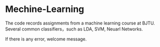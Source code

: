 # Mechine-Learning

The code records assignments from a machine learning course at BJTU.
Several common classifiers，such as LDA, SVM, Neuarl Networks.

If there is any error, welcome message.
